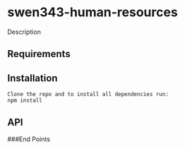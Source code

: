 # swen343-human-resources

Description

## Requirements

## Installation

    Clone the repo and to install all dependencies run:
    npm install

## API
###End Points


